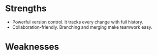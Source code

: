 # Strengths
- Powerful version control. It tracks every change with full history.
- Collaboration-friendly. Branching and merging make teamwork easy.

# Weaknesses
